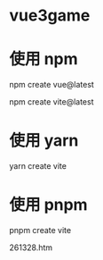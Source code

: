 # vue3game

# 使用 npm
npm create vue@latest

npm create vite@latest
# 使用 yarn
yarn create vite
# 使用 pnpm
pnpm create vite

261328.htm
